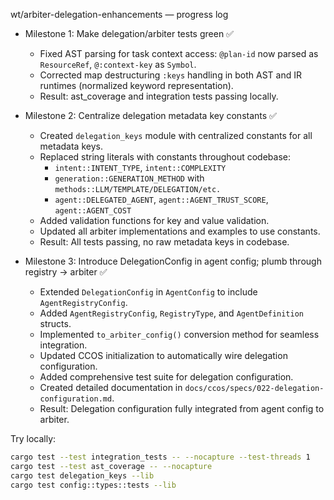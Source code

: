 wt/arbiter-delegation-enhancements — progress log

- Milestone 1: Make delegation/arbiter tests green ✅
  - Fixed AST parsing for task context access: `@plan-id` now parsed as `ResourceRef`, `@:context-key` as `Symbol`.
  - Corrected map destructuring `:keys` handling in both AST and IR runtimes (normalized keyword representation).
  - Result: ast_coverage and integration tests passing locally.

- Milestone 2: Centralize delegation metadata key constants ✅
  - Created `delegation_keys` module with centralized constants for all metadata keys.
  - Replaced string literals with constants throughout codebase:
    - `intent::INTENT_TYPE`, `intent::COMPLEXITY`
    - `generation::GENERATION_METHOD` with `methods::LLM/TEMPLATE/DELEGATION/etc.`
    - `agent::DELEGATED_AGENT`, `agent::AGENT_TRUST_SCORE`, `agent::AGENT_COST`
  - Added validation functions for key and value validation.
  - Updated all arbiter implementations and examples to use constants.
  - Result: All tests passing, no raw metadata keys in codebase.

- Milestone 3: Introduce DelegationConfig in agent config; plumb through registry → arbiter ✅
  - Extended `DelegationConfig` in `AgentConfig` to include `AgentRegistryConfig`.
  - Added `AgentRegistryConfig`, `RegistryType`, and `AgentDefinition` structs.
  - Implemented `to_arbiter_config()` conversion method for seamless integration.
  - Updated CCOS initialization to automatically wire delegation configuration.
  - Added comprehensive test suite for delegation configuration.
  - Created detailed documentation in `docs/ccos/specs/022-delegation-configuration.md`.
  - Result: Delegation configuration fully integrated from agent config to arbiter.

Try locally:
```bash
cargo test --test integration_tests -- --nocapture --test-threads 1
cargo test --test ast_coverage -- --nocapture
cargo test delegation_keys --lib
cargo test config::types::tests --lib
```